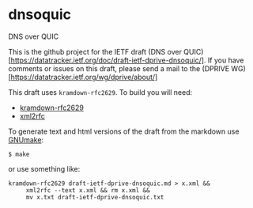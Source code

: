 # dnsoquic
DNS over QUIC

This is the github project for the IETF draft (DNS over QUIC)[https://datatracker.ietf.org/doc/draft-ietf-dprive-dnsoquic/].
If you have comments or issues on this draft, please send a mail to the (DPRIVE WG)[https://datatracker.ietf.org/wg/dprive/about/]

This draft uses `kramdown-rfc2629`. To build you will need:

* [kramdown-rfc2629](https://github.com/cabo/kramdown-rfc2629)
* [xml2rfc](https://xml2rfc.tools.ietf.org)

To generate text and html versions of the draft from the markdown use
[GNUmake](https://www.gnu.org/software/make/):

    $ make

or use something like:
~~~
kramdown-rfc2629 draft-ietf-dprive-dnsoquic.md > x.xml &&
     xml2rfc --text x.xml && rm x.xml &&
     mv x.txt draft-ietf-dprive-dnsoquic.txt
~~~
